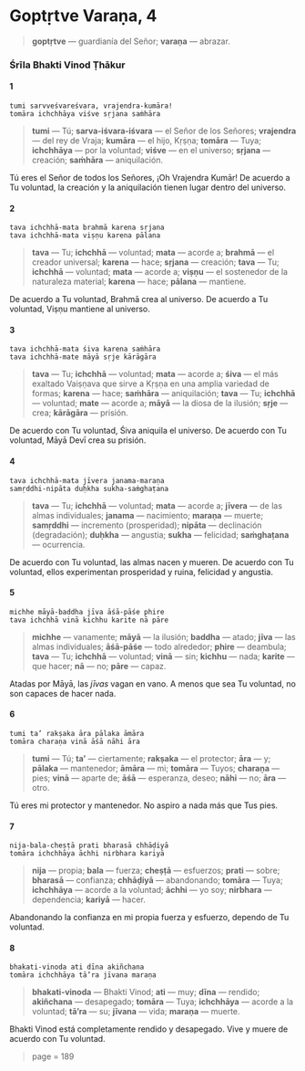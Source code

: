 # Goptṛtve Varaṇa, 4

> **goptṛtve** — guardianía del Señor; **varaṇa** — abrazar.

### Śrīla Bhakti Vinod Ṭhākur

#### 1

    tumi sarvveśvareśvara, vrajendra-kumāra!
    tomāra ichchhāya viśve sṛjana saṁhāra

> **tumi** — Tú; **sarva-iśvara-iśvara** — el Señor de los Señores; **vrajendra** — del rey de Vraja; **kumāra** — el hijo, Kṛṣṇa; **tomāra** — Tuya; **ichchhāya** — por la voluntad; **viśve** — en el universo; **sṛjana** — creación; **saṁhāra** — aniquilación.

Tú eres el Señor de todos los Señores, ¡Oh Vrajendra Kumār! De acuerdo a Tu voluntad, la creación y la aniquilación tienen lugar dentro del universo.

#### 2

    tava ichchhā-mata brahmā karena sṛjana
    tava ichchhā-mata viṣṇu karena pālana

> **tava** — Tu; **ichchhā** — voluntad; **mata** — acorde a; **brahmā** — el creador universal; **karena** — hace; **sṛjana** — creación; **tava** — Tu; **ichchhā** — voluntad; **mata** — acorde a; **viṣṇu** — el sostenedor de la naturaleza material; **karena** — hace; **pālana** — mantiene.

De acuerdo a Tu voluntad, Brahmā crea al universo. De acuerdo a Tu voluntad, Viṣṇu mantiene al universo.

#### 3

    tava ichchhā-mata śiva karena saṁhāra
    tava ichchhā-mate māyā sṛje kārāgāra

> **tava** — Tu; **ichchhā** — voluntad; **mata** — acorde a; **śiva** — el más exaltado Vaiṣṇava que sirve a Kṛṣṇa en una amplia variedad de formas; **karena** — hace; **saṁhāra** — aniquilación; **tava** — Tu; **ichchhā** — voluntad; **mate** — acorde a; **māyā** — la diosa de la ilusión; **sṛje** — crea; **kārāgāra** — prisión.

De acuerdo con Tu voluntad, Śiva aniquila el universo. De acuerdo con Tu voluntad, Māyā Devī crea su prisión.

#### 4

    tava ichchhā-mata jīvera janama-maraṇa
    samṛddhi-nipāta duḥkha sukha-saṁghaṭana

> **tava** — Tu; **ichchhā** — voluntad; **mata** — acorde a; **jīvera** — de las almas individuales; **janama** — nacimiento; **maraṇa** — muerte; **samṛddhi** — incremento (prosperidad); **nipāta** — declinación (degradación); **duḥkha** — angustia; **sukha** — felicidad; **saṁghaṭana** — ocurrencia.

De acuerdo con Tu voluntad, las almas nacen y mueren. De acuerdo con Tu voluntad, ellos experimentan prosperidad y ruina, felicidad y angustia.

#### 5

    michhe māyā-baddha jīva āśā-pāśe phire
    tava ichchhā vinā kichhu karite nā pāre

> **michhe** — vanamente; **māyā** — la ilusión; **baddha** — atado; **jīva** — las almas individuales; **āśā-pāśe** — todo alrededor; **phire** — deambula; **tava** — Tu; **ichchhā** — voluntad; **vinā** — sin; **kichhu** — nada; **karite** — que hacer; **nā** — no; **pāre** — capaz.

Atadas por Māyā, las *jīvas* vagan en vano. A menos que sea Tu voluntad, no son capaces de hacer nada.

#### 6

    tumi ta’ rakṣaka āra pālaka āmāra
    tomāra charaṇa vinā āśā nāhi āra

> **tumi** — Tú; **ta’** — ciertamente; **rakṣaka** — el protector; **āra** — y; **pālaka** — mantenedor; **āmāra** — mi; **tomāra** — Tuyos; **charaṇa** — pies; **vinā** — aparte de; **āśā** — esperanza, deseo; **nāhi** — no; **āra** — otro.

Tú eres mi protector y mantenedor. No aspiro a nada más que Tus pies.

#### 7

    nija-bala-cheṣṭā prati bharasā chhāḍiyā
    tomāra ichchhāya āchhi nirbhara kariyā

> **nija** — propia; **bala** — fuerza; **cheṣṭā** — esfuerzos; **prati** — sobre; **bharasā** — confianza; **chhāḍiyā** — abandonando; **tomāra** — Tuya; **ichchhāya** — acorde a la voluntad; **āchhi** — yo soy; **nirbhara** — dependencia; **kariyā** — hacer.

Abandonando la confianza en mi propia fuerza y esfuerzo, dependo de Tu voluntad.

#### 8

    bhakati-vinoda ati dīna akiñchana
    tomāra ichchhāya tā’ra jīvana maraṇa

> **bhakati-vinoda** — Bhakti Vinod; **ati** — muy; **dīna** — rendido; **akiñchana** — desapegado; **tomāra** — Tuya; **ichchhāya** — acorde a la voluntad; **tā’ra** — su; **jīvana** — vida; **maraṇa** — muerte.

Bhakti Vinod está completamente rendido y desapegado. Vive y muere de acuerdo con Tu voluntad.


> page = 189
